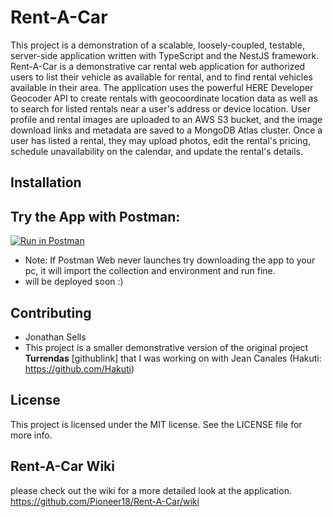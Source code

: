 # Rent-A-Car
This project is a demonstration of a scalable, loosely-coupled, testable, server-side application written with TypeScript and the NestJS framework. Rent-A-Car is a demonstrative car rental web application for authorized users to list their vehicle as available for rental, and to find rental vehicles available in their area. The application uses the powerful HERE Developer Geocoder API to create rentals with geocoordinate location data as well as to search for listed rentals near a user's address or device location. User profile and rental images are uploaded to an AWS S3 bucket, and the image download links and metadata are saved to a MongoDB Atlas cluster. Once a user has listed a rental, they may upload photos, edit the rental's pricing, schedule unavailability on the calendar, and update the rental's details.

## Installation


## Try the App with Postman:
[![Run in Postman](https://run.pstmn.io/button.svg)](https://god.postman.co/run-collection/d687e602b7ebb63c6883#?env%5BRent-A-Car%5D=W3sia2V5IjoiYmFzZV91cmwiLCJ2YWx1ZSI6Imh0dHA6Ly9sb2NhbGhvc3Q6MzAwMCIsImVuYWJsZWQiOnRydWV9LHsia2V5IjoiUmVzZXRfVG9rZW4iLCJ2YWx1ZSI6IiIsImVuYWJsZWQiOnRydWV9LHsia2V5IjoiY29va2llIiwidmFsdWUiOiIiLCJlbmFibGVkIjp0cnVlfV0=)
* Note: If Postman Web never launches try downloading the app to your pc, it will import the collection and environment and run fine. 
* will be deployed soon :)

## Contributing
- Jonathan Sells
- This project is a smaller demonstrative version of the original project **Turrendas** [githublink] that I was working on with Jean Canales (Hakuti: https://github.com/Hakuti)

## License
This project is licensed under the MIT license. See the LICENSE file for more info.

## Rent-A-Car Wiki
please check out the wiki for a more detailed look at the application.
https://github.com/Pioneer18/Rent-A-Car/wiki


